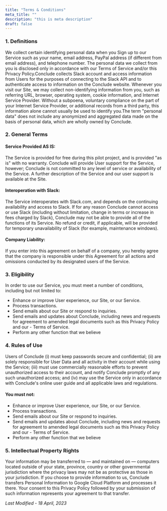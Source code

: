 ```yaml
---
title: "Terms & Conditions"
meta_title: ""
description: "this is meta description"
draft: false
---
```


### 1. Definitions

We collect certain identifying personal data when you Sign up to our Service such as your name, email address, PayPal address (if different from email address), and telephone number. The personal data we collect from you is disclosed only in accordance with our Terms of Service and/or this Privacy Policy.Conclude collects Slack account and access information from Users for the purposes of connecting to the Slack API and to authenticate access to information on the Conclude website. Whenever you visit our Site, we may collect non-identifying information from you, such as referring URL, browser, operating system, cookie information, and Internet Service Provider. Without a subpoena, voluntary compliance on the part of your Internet Service Provider, or additional records from a third party, this information alone cannot usually be used to identify you.The term "personal data" does not include any anonymized and aggregated data made on the basis of personal data, which are wholly owned by Conclude.

### 2. General Terms

#### Service Provided AS IS:

The Service is provided for free during this pilot project, and is provided "as is" with no warranty. Conclude will provide User support for the Service, however; Conclude is not committed to any level of service or availability of the Service. A further description of the Service and our user support is available at the Site.

#### Interoperation with Slack:

The Service interoperates with Slack.com, and depends on the continuing availability and access to Slack. If for any reason Conclude cannot access or use Slack (including without limitation, change in terms or increase in fees charged by Slack), Conclude may not be able to provide all of the functions of its Service. No refund or credit, if applicable, will be provided for temporary unavailability of Slack (for example, maintenance windows).

#### Company Liability:

If you enter into this agreement on behalf of a company, you hereby agree that the company is responsible under this Agreement for all actions and omissions conducted by its designated users of the Service.


### 3. Eligibility

In order to use our Service, you must meet a number of conditions, including but not limited to:

- Enhance or improve User experience, our Site, or our Service.
- Process transactions.
- Send emails about our Site or respond to inquiries.
- Send emails and updates about Conclude, including news and requests for agreement to amended legal documents such as this Privacy Policy and our - Terms of Service.
- Perform any other function that we believe

### 4. Rules of Use

Users of Conclude (i) must keep passwords secure and confidential; (ii) are solely responsible for User Data and all activity in their account while using the Service; (iii) must use commercially reasonable efforts to prevent unauthorized access to their account, and notify Conclude promptly of any such unauthorized access; and (iv) may use the Service only in accordance with Conclude's online user guide and all applicable laws and regulations.

#### You must not:

- Enhance or improve User experience, our Site, or our Service.
- Process transactions.
- Send emails about our Site or respond to inquiries.
- Send emails and updates about Conclude, including news and requests for agreement to amended legal documents such as this Privacy Policy and our - Terms of Service.
- Perform any other function that we believe

### 5. Intellectual Property Rights
Your information may be transferred to — and maintained on — computers located outside of your state, province, country or other governmental jurisdiction where the privacy laws may not be as protective as those in your jurisdiction. If you choose to provide information to us, Conclude transfers Personal Information to Google Cloud Platform and processes it there. Your consent to this Privacy Policy followed by your submission of such information represents your agreement to that transfer.

*Last Modified - 18 April, 2023*
